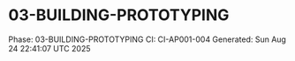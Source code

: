 # 03-BUILDING-PROTOTYPING
Phase: 03-BUILDING-PROTOTYPING
CI: CI-AP001-004
Generated: Sun Aug 24 22:41:07 UTC 2025
